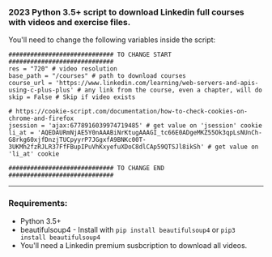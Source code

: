 
### 2023 Python 3.5+ script to download Linkedin full courses with videos and exercise files.  
You'll need to change the following variables inside the script:
```
############################# TO CHANGE START #############################
res = "720" # video resolution  
base_path = "/courses" # path to download courses  
course_url = 'https://www.linkedin.com/learning/web-servers-and-apis-using-c-plus-plus' # any link from the course, even a chapter, will do 
skip = False # Skip if video exists  

# https://cookie-script.com/documentation/how-to-check-cookies-on-chrome-and-firefox
jsession = 'ajax:6778916039974719485' # get value on 'jsession' cookie  
li_at = 'AQEDAURmNjAE5Y0nAAABiNrKtugAAAGI_tc66E0ADgeMKZ55Ok3qpLsNUnCh-G8rkg60xjfDnzjTUCpyyrP7JGgxfA9BNKc00T-3UKMh2fzRJLR37FfFBupIPuVhKxyefuXDoC8dlCAp59QTSJl8ikSh' # get value on 'li_at' cookie

############################# TO CHANGE END #############################
```
----
### Requirements: 
 - Python 3.5+
 - beautifulsoup4 - Install with `pip install beautifulsoup4` or `pip3 install beautifulsoup4`
 - You'll need a Linkedin premium susbcription to download all videos.


